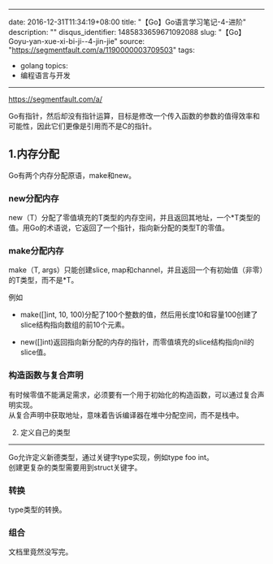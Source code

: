 
---
date: 2016-12-31T11:34:19+08:00
title: "【Go】Go语言学习笔记-4-进阶"
description: ""
disqus_identifier: 1485833659671092088
slug: "【Go】Goyu-yan-xue-xi-bi-ji--4-jin-jie"
source: "https://segmentfault.com/a/1190000003709503"
tags: 
- golang 
topics:
- 编程语言与开发
---

https://segmentfault.com/a/

Go有指针，然后却没有指针运算，目标是修改一个传入函数的参数的值得效率和可能性，因此它们更像是引用而不是C的指针。

1.内存分配
----------

Go有两个内存分配原语，make和new。

### new分配内存

new（T）分配了零值填充的T类型的内存空间，并且返回其地址，一个\*T类型的值。用Go的术语说，它返回了一个指针，指向新分配的类型T的零值。

### make分配内存

make（T, args）只能创建slice,
map和channel，并且返回一个有初始值（非零）的T类型，而不是\*T。

例如

-   make(\[\]int, 10,
    100)分配了100个整数的值，然后用长度10和容量100创建了slice结构指向数组的前10个元素。

-   new(\[\]int)返回指向新分配的内存的指针，而零值填充的slice结构指向nil的slice值。

### 构造函数与复合声明

有时候零值不能满足需求，必须要有一个用于初始化的构造函数，可以通过复合声明实现。\
从复合声明中获取地址，意味着告诉编译器在堆中分配空间，而不是栈中。

2. 定义自己的类型
-----------------

Go允许定义新德类型，通过关键字type实现，例如type foo int。\
创建更复杂的类型需要用到struct关键字。

### 转换

type类型的转换。

### 组合

文档里竟然没写完。

